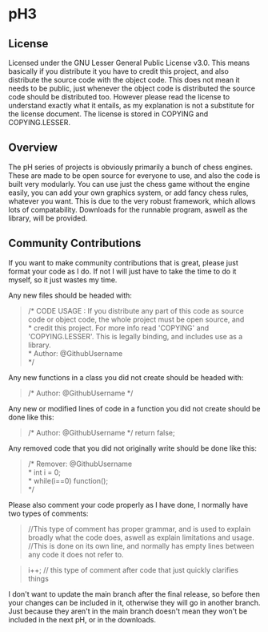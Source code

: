 # pH3

## License

Licensed under the GNU Lesser General Public License v3.0.
This means basically if you distribute it you have to credit this project, and also distribute the source code with the object code. This does not mean it needs to be public, just whenever the object code is distributed the source code should be distributed too. However please read the license to understand exactly what it entails, as my explanation is not a substitute for the license document. The license is stored in COPYING and COPYING.LESSER.

## Overview

The pH series of projects is obviously primarily a bunch of chess engines. These are made to be open source for everyone to use, and also the code is built very modularly. You can use just the chess game without the engine easily, you can add your own graphics system, or add fancy chess rules, whatever you want. This is due to the very robust framework, which allows lots of compatability. Downloads for the runnable program, aswell as the library, will be provided.

## Community Contributions

If you want to make community contributions that is great, please just format your code as I do. If not I will just have to take the time to do it myself, so it just wastes my time.

Any new files should be headed with:
> /* CODE USAGE : If you distribute any part of this code as source code or object code, the whole project must be open source, and   
>  \* credit this project. For more info read 'COPYING' and 'COPYING.LESSER'. This is legally binding, and includes use as a library.   
>  \* Author: @GithubUsername   
>  */

Any new functions in a class you did not create should be headed with:
> /* Author: @GithubUsername \*/

Any new or modified lines of code in a function you did not create should be done like this:
> /* Author: @GithubUsername \*/ return false;

Any removed code that you did not originally write should be done like this:
> /* Remover: @GithubUsername   
>  \* int i = 0;   
>  \* while(i==0) function();   
>  \*/

Please also comment your code properly as I have done, I normally have two types of comments:
> //This type of comment has proper grammar, and is used to explain broadly what the code does, aswell as explain limitations and usage.
> //This is done on its own line, and normally has empty lines between any code it does not refer to.   
      
> i++; // this type of comment after code that just quickly clarifies things

I don't want to update the main branch after the final release, so before then your changes can be included in it, otherwise they will go in another branch. Just because they aren't in the main branch doesn't mean they won't be included in the next pH, or in the downloads.
